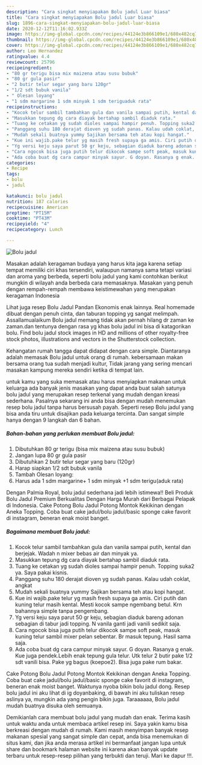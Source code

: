 ```yaml
---
description: "Cara singkat menyiapakan Bolu jadul Luar biasa"
title: "Cara singkat menyiapakan Bolu jadul Luar biasa"
slug: 1896-cara-singkat-menyiapakan-bolu-jadul-luar-biasa
date: 2020-12-12T11:16:02.933Z
image: https://img-global.cpcdn.com/recipes/44124e3b866109e1/680x482cq70/bolu-jadul-foto-resep-utama.jpg
thumbnail: https://img-global.cpcdn.com/recipes/44124e3b866109e1/680x482cq70/bolu-jadul-foto-resep-utama.jpg
cover: https://img-global.cpcdn.com/recipes/44124e3b866109e1/680x482cq70/bolu-jadul-foto-resep-utama.jpg
author: Leo Hernandez
ratingvalue: 4.4
reviewcount: 25796
recipeingredient:
- "80 gr terigu bisa mix maizena atau susu bubuk"
- "80 gr gula pasir"
- "2 butir telur segar yang baru 120gr"
- "1/2 sdt bubuk vanila"
- " Olesan loyang"
- "1 sdm margarine 1 sdm minyak 1 sdm teriguaduk rata"
recipeinstructions:
- "Kocok telur sambil tambahkan gula dan vanila sampai putih, kental dan berjejak. Wadah n mixer bebas air dan minyak ya."
- "Masukkan tepung dg cara diayak bertahap sambil diaduk rata."
- "Tuang ke cetakan yg sudah dioles sampai hampir penuh. Topping suka2 ya. Saya pakai kisnis."
- "Panggang suhu 180 derajat dioven yg sudah panas. Kalau udah coklat, angkat"
- "Mudah sekali buatnya yummy Sajikan bersama teh atau kopi hangat."
- "Kue ini wajib.pake telur yg masih fresh supaya ga amis. Ciri putih dan kuning telur masih kental. Mesti kocok sampe ngembang betul. Krn bahannya simple tanpa pengembang."
- "Yg versi keju saya parut 50 gr keju, sebagian diaduk bareng adonan sebagian di tabur jadi topping. N vanila ganti jadi vanili sedikit saja."
- "Cara ngocok bisa juga putih telur dikocok sampe soft peak, masuk kuning telur sambil mixer pelan sebentar. Br masuk tepung. Hasil sama saja."
- "Ada coba buat dg cara campur minyak sayur. G doyan. Rasanya g enak. Kue juga pendek.Lebih enak tepung gula telur. Utk telur 2 butir pake 1/2 sdt vanili bisa. Pake yg bagus (koepoe2). Bisa juga pake rum bakar."
categories:
- Recipe
tags:
- bolu
- jadul

katakunci: bolu jadul 
nutrition: 187 calories
recipecuisine: American
preptime: "PT15M"
cooktime: "PT43M"
recipeyield: "4"
recipecategory: Lunch

---
```



![Bolu jadul](https://img-global.cpcdn.com/recipes/44124e3b866109e1/680x482cq70/bolu-jadul-foto-resep-utama.jpg)

Masakan adalah keragaman budaya yang harus kita jaga karena setiap tempat memiliki ciri khas tersendiri, walaupun namanya sama tetapi variasi dan aroma yang berbeda, seperti bolu jadul yang kami contohkan berikut mungkin di wilayah anda berbeda cara memasaknya. Masakan yang penuh dengan rempah-rempah membawa keistimewahan yang merupakan keragaman Indonesia

Lihat juga resep Bolu Jadul Pandan Ekonomis enak lainnya. Real homemade dibuat dengan penuh cinta, dan taburan topping yg sangat melimpah. Assallamualaikum Bolu jadul memang tidak akan pernah hilang dr zaman ke zaman.dan tentunya dengan rasa yg khas bolu jadul ini bisa di katagorikan bolu. Find bolu jadul stock images in HD and millions of other royalty-free stock photos, illustrations and vectors in the Shutterstock collection.

Kehangatan rumah tangga dapat didapat dengan cara simple. Diantaranya adalah memasak Bolu jadul untuk orang di rumah. kebersamaan makan bersama orang tua sudah menjadi kultur, Tidak jarang yang sering mencari masakan kampung mereka sendiri ketika di tempat lain.

untuk kamu yang suka memasak atau harus menyiapkan makanan untuk keluarga ada banyak jenis masakan yang dapat anda buat salah satunya bolu jadul yang merupakan resep terkenal yang mudah dengan kreasi sederhana. Pasalnya sekarang ini anda bisa dengan mudah menemukan resep bolu jadul tanpa harus bersusah payah.
Seperti resep Bolu jadul yang bisa anda tiru untuk disajikan pada keluarga tercinta. Dan sangat simple hanya dengan 9 langkah dan 6 bahan.


<!--inarticleads1-->

##### Bahan-bahan yang perlukan membuat Bolu jadul:

1. Dibutuhkan 80 gr terigu (bisa mix maizena atau susu bubuk)
1. Jangan lupa 80 gr gula pasir
1. Dibutuhkan 2 butir telur segar yang baru (120gr)
1. Harap siapkan 1/2 sdt bubuk vanila
1. Tambah  Olesan loyang:
1. Harus ada 1 sdm margarine+ 1 sdm minyak +1 sdm terigu(aduk rata)


Dengan Palmia Royal, bolu jadul sederhana jadi lebih istimewa!! Beli Produk Bolu Jadul Premium Berkualitas Dengan Harga Murah dari Berbagai Pelapak di Indonesia. Cake Potong Bolu Jadul Potong Montok Kekikinan dengan Aneka Topping. Coba buat cake jadul/bolu jadul/basic sponge cake favorit di instagram, beneran enak moist banget. 

<!--inarticleads2-->

##### Bagaimana membuat  Bolu jadul:

1. Kocok telur sambil tambahkan gula dan vanila sampai putih, kental dan berjejak. Wadah n mixer bebas air dan minyak ya.
1. Masukkan tepung dg cara diayak bertahap sambil diaduk rata.
1. Tuang ke cetakan yg sudah dioles sampai hampir penuh. Topping suka2 ya. Saya pakai kisnis.
1. Panggang suhu 180 derajat dioven yg sudah panas. Kalau udah coklat, angkat
1. Mudah sekali buatnya yummy Sajikan bersama teh atau kopi hangat.
1. Kue ini wajib.pake telur yg masih fresh supaya ga amis. Ciri putih dan kuning telur masih kental. Mesti kocok sampe ngembang betul. Krn bahannya simple tanpa pengembang.
1. Yg versi keju saya parut 50 gr keju, sebagian diaduk bareng adonan sebagian di tabur jadi topping. N vanila ganti jadi vanili sedikit saja.
1. Cara ngocok bisa juga putih telur dikocok sampe soft peak, masuk kuning telur sambil mixer pelan sebentar. Br masuk tepung. Hasil sama saja.
1. Ada coba buat dg cara campur minyak sayur. G doyan. Rasanya g enak. Kue juga pendek.Lebih enak tepung gula telur. Utk telur 2 butir pake 1/2 sdt vanili bisa. Pake yg bagus (koepoe2). Bisa juga pake rum bakar.


Cake Potong Bolu Jadul Potong Montok Kekikinan dengan Aneka Topping. Coba buat cake jadul/bolu jadul/basic sponge cake favorit di instagram, beneran enak moist banget. Waktunya nyoba bikin bolu jadul dong. Resep bolu jadul ini aku lihat di ig doyanbaking, di bawah ini aku tuliskan resep aslinya ya, mungkin ada yang pengin bikin juga. Taraaaaaa, Bolu jadul mudah buatnya disuka oleh semuanya. 

Demikianlah cara membuat bolu jadul yang mudah dan enak. Terima kasih untuk waktu anda untuk membaca artikel resep ini. Saya yakin kamu bisa berkreasi dengan mudah di rumah. Kami masih menyimpan banyak resep makanan spesial yang sangat simple dan cepat, anda bisa menemukan di situs kami, dan jika anda merasa artikel ini bermanfaat jangan lupa untuk share dan bookmark halaman website ini karena akan banyak update terbaru untuk resep-resep pilihan yang terbukti dan teruji. Mari ke dapur !!!. 
